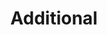 ---
title: Additional
type: landing

sections:
  - block: collection
    id: awards
    content:
      title: Awards
      filters:
        folders:
          - awards
    design:
      view: community/additional
      css_class: 'hover-effect'

  - block: collection
    id: certs
    content:
      title: Certifications
      filters:
        folders:
          - certifications
    design:
      view: community/additional
      css_class: 'hover-effect'
---
